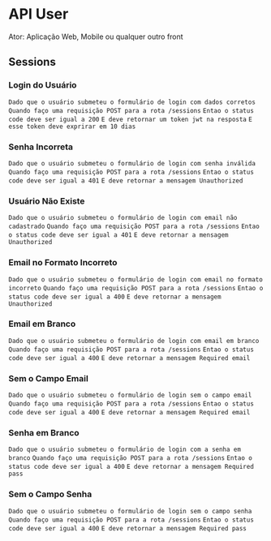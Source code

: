 # API User

Ator: Aplicação Web, Mobile ou qualquer outro front

<!-- Ajudar o dev a implementar as funcionalidades da api de user
na rota session de acordo com as expectativas das requisiçoes
que a gente já testou

Temos o direito de opinar e ajudar na qualidade do projeto -->

## Sessions

### Login do Usuário

`Dado que o usuário submeteu o formulário de login com dados corretos`
`Quando faço uma requisição POST para a rota /sessions`
`Entao o status code deve ser igual a 200`
`E deve retornar um token jwt na resposta`
`E esse token deve exprirar em 10 dias`

### Senha Incorreta

`Dado que o usuário submeteu o formulário de login com senha inválida`
`Quando faço uma requisição POST para a rota /sessions`
`Entao o status code deve ser igual a 401`
`E deve retornar a mensagem Unauthorized`

### Usuário Não Existe

`Dado que o usuário submeteu o formulário de login com email não cadastrado`
`Quando faço uma requisição POST para a rota /sessions`
`Entao o status code deve ser igual a 401`
`E deve retornar a mensagem Unauthorized`

### Email no Formato Incorreto

`Dado que o usuário submeteu o formulário de login com email no formato incorreto`
`Quando faço uma requisição POST para a rota /sessions`
`Entao o status code deve ser igual a 400`
`E deve retornar a mensagem Unauthorized`

### Email em Branco

`Dado que o usuário submeteu o formulário de login com email em branco`
`Quando faço uma requisição POST para a rota /sessions`
`Entao o status code deve ser igual a 400`
`E deve retornar a mensagem Required email`

### Sem o Campo Email

`Dado que o usuário submeteu o formulário de login sem o campo email`
`Quando faço uma requisição POST para a rota /sessions`
`Entao o status code deve ser igual a 400`
`E deve retornar a mensagem Required email`

### Senha em Branco

`Dado que o usuário submeteu o formulário de login com a senha em branco`
`Quando faço uma requisição POST para a rota /sessions`
`Entao o status code deve ser igual a 400`
`E deve retornar a mensagem Required pass`

### Sem o Campo Senha

`Dado que o usuário submeteu o formulário de login sem o campo senha`
`Quando faço uma requisição POST para a rota /sessions`
`Entao o status code deve ser igual a 400`
`E deve retornar a mensagem Required pass`